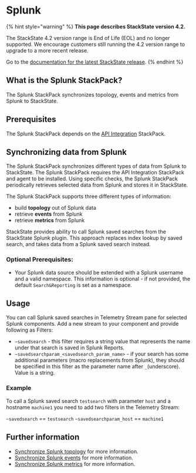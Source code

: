 # Splunk

{% hint style="warning" %}
**This page describes StackState version 4.2.**

The StackState 4.2 version range is End of Life (EOL) and no longer supported. We encourage customers still running the 4.2 version range to upgrade to a more recent release.

Go to the [documentation for the latest StackState release](https://docs.stackstate.com/).
{% endhint %}

## What is the Splunk StackPack?

The Splunk StackPack synchronizes topology, events and metrics from Splunk to StackState.

## Prerequisites

The Splunk StackPack depends on the [API Integration](../api-integration.md) StackPack.

## Synchronizing data from Splunk

The Splunk StackPack synchronizes different types of data from Splunk to StackState. The Splunk StackPack requires the API Integration StackPack and agent to be installed. Using specific checks, the Splunk StackPack periodically retrieves selected data from Splunk and stores it in StackState.

The Splunk StackPack supports three different types of information:

* build **topology** out of Splunk data
* retrieve **events** from Splunk
* retrieve **metrics** from Splunk

StackState provides ability to call Splunk saved searches from the StackState Splunk plugin. This approach replaces index lookup by saved search, and takes data from a Splunk saved search instead.

### Optional Prerequisites:

* Your Splunk data source should be extended with a Splunk username and a valid namespace. This information is optional - if not provided, the default `Search&Reporting` is set as a namespace.

## Usage

You can call Splunk saved searches in Telemetry Stream pane for selected Splunk components. Add a new stream to your component and provide following as Filters:

* `~savedsearch` - this filter requires a string value that represents the name under that search is saved in Splunk Reports.
* `~savedsearchparam_<savedsearch_param_name>` - if your search has some additional parameters \(macro replacements from Splunk\), they should be specified in this filter as the parameter name after `_`\(underscore\). Value is a string.

### Example

To call a Splunk saved search `testsearch` with parameter `host` and a hostname `machine1` you need to add two filters in the Telemetry Stream:

`~savedsearch` == `testsearch` `~savedsearchparam_host` == `machine1`

## Further information

* [Synchronize Splunk topology](splunk_topology.md) for more information.
* [Synchronize Splunk events](splunk_event.md) for more information.
* [Synchronize Splunk metrics](splunk_metric.md) for more information.

